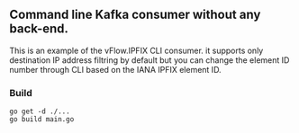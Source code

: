 ## Command line Kafka consumer without any back-end.
This is an example of the vFlow.IPFIX CLI consumer. it supports only destination IP address filtring by default but you can change the element ID number through CLI based on the IANA IPFIX element ID.

### Build

```
go get -d ./...
go build main.go
```
